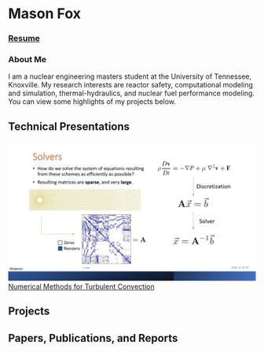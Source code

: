 # Mason Fox

### [Resume](https://mason-fox0.github.io/resume.pdf)

### About Me

I am a nuclear engineering masters student at the University of Tennessee, Knoxville. My research interests are reactor safety, computational modeling and simulation, thermal-hydraulics, and nuclear fuel performance modeling. You can view some highlights of my projects below.

## Technical Presentations
![Turbulence Preview](https://github.com/mason-fox0/mason-fox0.github.io/blob/main/numMethodsTurbulence.JPG)
<a href="https://mason-fox0.github.io/Numerical Methods for Turbulent Convection.pptx">Numerical Methods for Turbulent Convection</a>

## Projects

## Papers, Publications, and Reports
